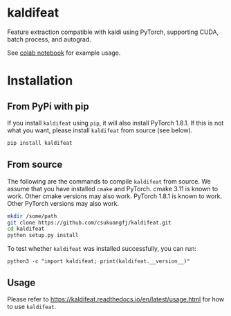 # kaldifeat

Feature extraction compatible with kaldi using PyTorch, supporting
CUDA, batch process, and autograd.

See [colab notebook][1] for example usage.

[1]: https://colab.research.google.com/drive/16LXJ5QlqO0mQRYK4q1NxOBdM2yL0CYNJ#scrollTo=dTYi4IVJro0j

# Installation

## From PyPi with pip

If you install `kaldifeat` using `pip`, it will also install
PyTorch 1.8.1. If this is not what you want, please install `kaldifeat`
from source (see below).

```bash
pip install kaldifeat
```

## From source

The following are the commands to compile `kaldifeat` from source.
We assume that you have installed `cmake` and PyTorch.
cmake 3.11 is known to work. Other cmake versions may also work.
PyTorch 1.8.1 is known to work. Other PyTorch versions may also work.

```bash
mkdir /some/path
git clone https://github.com/csukuangfj/kaldifeat.git
cd kaldifeat
python setup.py install
```

To test whether `kaldifeat` was installed successfully, you can run:
```
python3 -c "import kaldifeat; print(kaldifeat.__version__)"
```

## Usage

Please refer to <https://kaldifeat.readthedocs.io/en/latest/usage.html>
for how to use `kaldifeat`.
